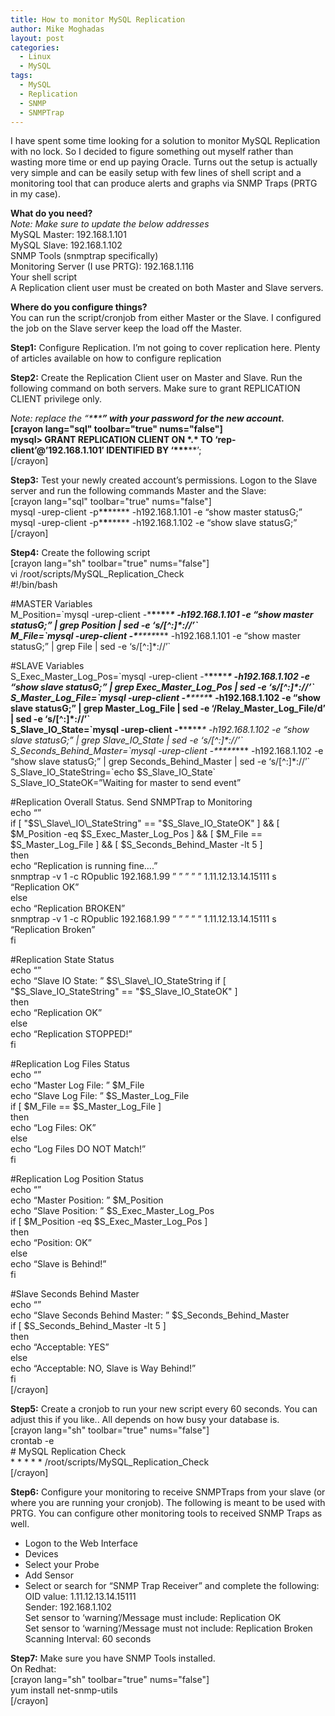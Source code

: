 ```yaml
---
title: How to monitor MySQL Replication
author: Mike Moghadas
layout: post
categories:
  - Linux
  - MySQL
tags:
  - MySQL
  - Replication
  - SNMP
  - SNMPTrap
---
```

I have spent some time looking for a solution to monitor MySQL Replication with no lock. So I decided to figure something out myself rather than wasting more time or end up paying Oracle. Turns out the setup is actually very simple and can be easily setup with few lines of shell script and a monitoring tool that can produce alerts and graphs via SNMP Traps (PRTG in my case).

**What do you need?**  
*Note: Make sure to update the below addresses*  
MySQL Master: 192.168.1.101  
MySQL Slave: 192.168.1.102  
SNMP Tools (snmptrap specifically)  
Monitoring Server (I use PRTG): 192.168.1.116  
Your shell script  
A Replication client user must be created on both Master and Slave servers.

<!--more-->

**Where do you configure things?**  
You can run the script/cronjob from either Master or the Slave. I configured the job on the Slave server keep the load off the Master.

**Step1:** Configure Replication. I’m not going to cover replication here. Plenty of articles available on how to configure replication

**Step2:** Create the Replication Client user on Master and Slave. Run the following command on both servers. Make sure to grant REPLICATION CLIENT privilege only.

*Note: replace the “\***\***\*****” with your password for the new account.*  
[crayon lang="sql" toolbar="true" nums="false"]  
mysql> GRANT REPLICATION CLIENT ON \*.\* TO &#8216;rep-client&#8217;@&#8217;192.168.1.101&#8242; IDENTIFIED BY &#8216;\***\***\*****&#8217;;  
[/crayon]

**Step3:** Test your newly created account’s permissions. Logon to the Slave server and run the following commands Master and the Slave:  
[crayon lang="sql" toolbar="true" nums="false"]  
mysql -urep-client -p\***\***\***** -h192.168.1.101 -e &#8220;show master statusG;&#8221;  
mysql -urep-client -p\***\***\***** -h192.168.1.102 -e &#8220;show slave statusG;&#8221;  
[/crayon]

**Step4:** Create the following script  
[crayon lang="sh" toolbar="true" nums="false"]  
vi /root/scripts/MySQL\_Replication\_Check  
#!/bin/bash

#MASTER Variables  
M_Position=\`mysql -urep-client -\***\***\***\***\****\* -h192.168.1.101 -e &#8220;show master statusG;&#8221; | grep Position | sed -e &#8216;s/[^:]\*://&#8217;\`  
M_File=\`mysql -urep-client -\***\***\***\***\****\* -h192.168.1.101 -e &#8220;show master statusG;&#8221; | grep File | sed -e &#8216;s/[^:]\*://&#8217;\`

#SLAVE Variables  
S\_Exec\_Master\_Log\_Pos=\`mysql -urep-client -\***\***\***\***\****\* -h192.168.1.102 -e &#8220;show slave statusG;&#8221; | grep Exec\_Master\_Log_Pos | sed -e &#8216;s/[^:]\*://&#8217;\`  
S\_Master\_Log\_File=\`mysql -urep-client -\***\***\***\***\****\* -h192.168.1.102 -e &#8220;show slave statusG;&#8221; | grep Master\_Log\_File | sed -e &#8216;/Relay\_Master\_Log\_File/d&#8217; | sed -e &#8216;s/[^:]\*://&#8217;\`  
S\_Slave\_IO\_State=\`mysql -urep-client -\***\***\***\***\****\* -h192.168.1.102 -e &#8220;show slave statusG;&#8221; | grep Slave\_IO_State | sed -e &#8216;s/[^:]\*://&#8217;\`  
S\_Seconds\_Behind\_Master=\`mysql -urep-client -\***\***\***\***\****\* -h192.168.1.102 -e &#8220;show slave statusG;&#8221; | grep Seconds\_Behind_Master | sed -e &#8216;s/[^:]\*://&#8217;\`  
S\_Slave\_IO\_StateString=\`echo $S\_Slave\_IO\_State\`  
S\_Slave\_IO_StateOK=&#8221;Waiting for master to send event&#8221;

#Replication Overall Status. Send SNMPTrap to Monitoring  
echo &#8220;&#8221;  
if [ "$S\_Slave\_IO\_StateString" == "$S\_Slave\_IO\_StateOK" ] && [ $M\_Position -eq $S\_Exec\_Master\_Log\_Pos ] && [ $M\_File == $S\_Master\_Log\_File ] && [ $S\_Seconds\_Behind\_Master -lt 5 ]  
then  
echo &#8220;Replication is running fine&#8230;.&#8221;  
snmptrap -v 1 -c ROpublic 192.168.1.99 &#8221; &#8221; &#8221; &#8221; &#8221; 1.11.12.13.14.15111 s &#8220;Replication OK&#8221;  
else  
echo &#8220;Replication BROKEN&#8221;  
snmptrap -v 1 -c ROpublic 192.168.1.99 &#8221; &#8221; &#8221; &#8221; &#8221; 1.11.12.13.14.15111 s &#8220;Replication Broken&#8221;  
fi

#Replication State Status  
echo &#8220;&#8221;  
echo &#8220;Slave IO State: &#8221; $S\_Slave\_IO_StateString  
if [ "$S\_Slave\_IO\_StateString" == "$S\_Slave\_IO\_StateOK" ]  
then  
echo &#8220;Replication OK&#8221;  
else  
echo &#8220;Replication STOPPED!&#8221;  
fi

#Replication Log Files Status  
echo &#8220;&#8221;  
echo &#8220;Master Log File: &#8221; $M_File  
echo &#8220;Slave Log File: &#8221; $S\_Master\_Log_File  
if [ $M\_File == $S\_Master\_Log\_File ]  
then  
echo &#8220;Log Files: OK&#8221;  
else  
echo &#8220;Log Files DO NOT Match!&#8221;  
fi

#Replication Log Position Status  
echo &#8220;&#8221;  
echo &#8220;Master Position: &#8221; $M_Position  
echo &#8220;Slave Position: &#8221; $S\_Exec\_Master\_Log\_Pos  
if [ $M\_Position -eq $S\_Exec\_Master\_Log_Pos ]  
then  
echo &#8220;Position: OK&#8221;  
else  
echo &#8220;Slave is Behind!&#8221;  
fi

#Slave Seconds Behind Master  
echo &#8220;&#8221;  
echo &#8220;Slave Seconds Behind Master: &#8221; $S\_Seconds\_Behind_Master  
if [ $S\_Seconds\_Behind_Master -lt 5 ]  
then  
echo &#8220;Acceptable: YES&#8221;  
else  
echo &#8220;Acceptable: NO, Slave is Way Behind!&#8221;  
fi  
[/crayon]

**Step5:** Create a cronjob to run your new script every 60 seconds. You can adjust this if you like.. All depends on how busy your database is.  
[crayon lang="sh" toolbar="true" nums="false"]  
crontab -e  
\# MySQL Replication Check  
\* \* \* \* * /root/scripts/MySQL\_Replication\_Check  
[/crayon]

**Step6:** Configure your monitoring to receive SNMPTraps from your slave (or where you are running your cronjob). The following is meant to be used with PRTG. You can configure other monitoring tools to received SNMP Traps as well.  
- Logon to the Web Interface  
- Devices  
- Select your Probe  
- Add Sensor  
- Select or search for &#8220;SNMP Trap Receiver&#8221; and complete the following:  
OID value: 1.11.12.13.14.15111  
Sender: 192.168.1.102  
Set sensor to &#8216;warning&#8217;/Message must include: Replication OK  
Set sensor to &#8216;warning&#8217;/Message must not include: Replication Broken  
Scanning Interval: 60 seconds

**Step7:** Make sure you have SNMP Tools installed.  
On Redhat:  
[crayon lang="sh" toolbar="true" nums="false"]  
yum install net-snmp-utils  
[/crayon]
